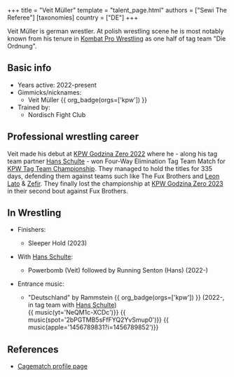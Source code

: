 +++
title = "Veit Müller"
template = "talent_page.html"
authors = ["Sewi The Referee"]
[taxonomies]
country = ["DE"]
+++

Veit Müller is german wrestler. At polish wrestling scene he is most notably known from his tenure in [Kombat Pro Wrestling](@/o/kpw.md) as one half of tag team "Die Ordnung".

## Basic info

* Years active: 2022-present
* Gimmicks/nicknames:
  - Veit Müller {{ org_badge(orgs=['kpw']) }}
* Trained by:
  -	Nordisch Fight Club
 
## Professional wrestling career

Veit made his debut at [KPW Godzina Zero 2022](@/e/kpw/2022-09-17-kpw-godzina-zero-2022.md) where he - along his tag team partner [Hans Schulte](@/w/hans-schulte.md) - won Four-Way Elimination Tag Team Match for [KPW Tag Team Championship](@/c/kpw-tag-team-championship.md). They managed to hold the titles for 335 days, defending them against teams such like The Fux Brothers and [Leon Lato](@/w/leon-lato.md) & [Zefir](@/w/zefir.md). They finally lost the championship at [KPW Godzina Zero 2023](@/e/kpw/2023-08-18-kpw-godzina-zero-2023.md) in their second bout against Fux Brothers.

## In Wrestling

* Finishers:
  - Sleeper Hold (2023)

* With [Hans Schulte](@/w/hans-schulte.md):
  - Powerbomb (Veit) followed by Running Senton (Hans) (2022-)
 
* Entrance music:
  - "Deutschland" by Rammstein
    {{ org_badge(orgs=['kpw']) }} (2022-, in tag team with [Hans Schulte](@/w/hans-schulte.md)) <br>
    {{ music(yt='NeQM1c-XCDc')}}
    {{ music(spot='2bPGTMB5sFfFYQ2YvSmup0')}}
    {{ music(apple='1456789831?i=1456789852')}}


## References

* [Cagematch profile page](https://www.cagematch.net/?id=2&nr=13769)
